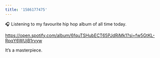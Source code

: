 ```yaml
---
title: '1586177475'
---
```

🎧 Listening to my favourite hip hop album of all time today. 

<https://open.spotify.com/album/6fquTSHubECT65PJdRiMk1?si=fw5GtKL-RpqY6WUjB1rvyw>

It’s a masterpiece.
